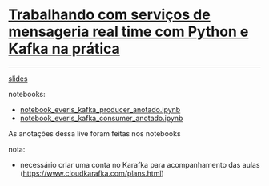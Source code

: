 # **<u>Trabalhando com serviços de mensageria real time com Python e Kafka na prática</u>**

------

[slides](./slides/slides_live_07.pdf)

notebooks:

- [notebook_everis_kafka_producer_anotado.ipynb](./notebooks/notebook_everis_kafka_producer_anotado.ipynb)
- [notebook_everis_kafka_consumer_anotado.ipynb](./notebooks/notebook_everis_kafka_consumer_anotado.ipynb)



As anotações dessa live foram feitas nos notebooks



nota: 

- necessário criar uma conta no Karafka para acompanhamento das aulas (https://www.cloudkarafka.com/plans.html)

